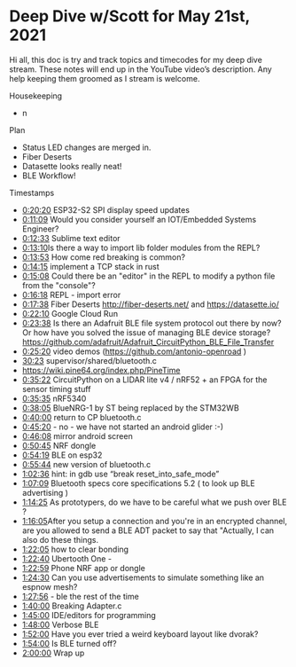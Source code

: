 # Deep Dive w/Scott for May 21st, 2021


Hi all, this doc is try and track topics and timecodes for my deep dive stream. These notes will end up in the YouTube video’s description. Any help keeping them groomed as I stream is welcome.


Housekeeping
* n


Plan
* Status LED changes are merged in.
* Fiber Deserts
* Datasette looks really neat!
* BLE Workflow!


Timestamps
* [0:20:20](https://www.youtube.com/watch?v=VIDEO_2021_05_21?t=1220) ESP32-S2 SPI display speed updates
* [0:11:09](https://www.youtube.com/watch?v=VIDEO_2021_05_21?t=669) Would you consider yourself an IOT/Embedded Systems Engineer?
* [0:12:33](https://www.youtube.com/watch?v=VIDEO_2021_05_21?t=753) Sublime text editor
* [0:13:10](https://www.youtube.com/watch?v=VIDEO_2021_05_21?t=790) ​Is there a way to import lib folder modules from the REPL?
* [0:13:53](https://www.youtube.com/watch?v=VIDEO_2021_05_21?t=833) How come red breaking is common?
* [0:14:15](https://www.youtube.com/watch?v=VIDEO_2021_05_21?t=855)  implement a TCP stack in rust
* [0:15:08](https://www.youtube.com/watch?v=VIDEO_2021_05_21?t=908) Could there be an "editor" in the REPL to modify a python file from the "console"?
* [0:16:18](https://www.youtube.com/watch?v=VIDEO_2021_05_21?t=978) REPL - import error
* [0:17:38](https://www.youtube.com/watch?v=VIDEO_2021_05_21?t=1058) Fiber Deserts http://fiber-deserts.net/  and https://datasette.io/
* [0:22:10](https://www.youtube.com/watch?v=VIDEO_2021_05_21?t=1330) Google Cloud Run
* [0:23:38](https://www.youtube.com/watch?v=VIDEO_2021_05_21?t=1418) Is there an Adafruit BLE file system protocol out there by now? Or how have you solved the issue of managing BLE device storage?
https://github.com/adafruit/Adafruit_CircuitPython_BLE_File_Transfer
* [0:25:20](https://www.youtube.com/watch?v=VIDEO_2021_05_21?t=1520) video demos (https://github.com/antonio-openroad )
* [30:23](https://www.youtube.com/watch?v=VIDEO_2021_05_21?t=1823)  supervisor/shared/bluetooth.c
* https://wiki.pine64.org/index.php/PineTime
* [0:35:22](https://www.youtube.com/watch?v=VIDEO_2021_05_21?t=2122) CircuitPython on a LIDAR lite v4 / nRF52 + an FPGA for the sensor timing stuff
* [0:35:35](https://www.youtube.com/watch?v=VIDEO_2021_05_21?t=2135) nRF5340
* [0:38:05](https://www.youtube.com/watch?v=VIDEO_2021_05_21?t=2285) BlueNRG-1 by ST being replaced by the STM32WB
* [0:40:00](https://www.youtube.com/watch?v=VIDEO_2021_05_21?t=2400) return to CP bluetooth.c
* [0:45:20](https://www.youtube.com/watch?v=VIDEO_2021_05_21?t=2720) - no - we have not started an android glider :-)
* [0:46:08](https://www.youtube.com/watch?v=VIDEO_2021_05_21?t=2768) mirror android screen
* [0:50:45](https://www.youtube.com/watch?v=VIDEO_2021_05_21?t=3045) NRF dongle
* [0:54:19](https://www.youtube.com/watch?v=VIDEO_2021_05_21?t=3259) BLE on esp32
* [0:55:44](https://www.youtube.com/watch?v=VIDEO_2021_05_21?t=3344) new version of bluetooth.c
* [1:02:36](https://www.youtube.com/watch?v=VIDEO_2021_05_21?t=3756) hint: in gdb use “break reset_into_safe_mode”
* [1:07:09](https://www.youtube.com/watch?v=VIDEO_2021_05_21?t=4029) Bluetooth specs  core specifications 5.2 ( to look up BLE advertising )
* [1:14:25](https://www.youtube.com/watch?v=VIDEO_2021_05_21?t=4465) As prototypers, do we have to be careful what we push over BLE ?
* [1:16:05](https://www.youtube.com/watch?v=VIDEO_2021_05_21?t=4565) ​After you setup a connection and you're in an encrypted channel, are you allowed to send a BLE ADT packet to say that "Actually, I can also do these things.
* [1:22:05](https://www.youtube.com/watch?v=VIDEO_2021_05_21?t=4925) how to clear bonding
* [1:22:40](https://www.youtube.com/watch?v=VIDEO_2021_05_21?t=4960) Ubertooth One -
* [1:22:59](https://www.youtube.com/watch?v=VIDEO_2021_05_21?t=4979) Phone NRF app or dongle
* [1:24:30](https://www.youtube.com/watch?v=VIDEO_2021_05_21?t=5070) Can you use advertisements to simulate something like an espnow mesh?
* [1:27:56](https://www.youtube.com/watch?v=VIDEO_2021_05_21?t=5276) -  ble the rest of the time
* [1:40:00](https://www.youtube.com/watch?v=VIDEO_2021_05_21?t=6000) Breaking Adapter.c
* [1:45:00](https://www.youtube.com/watch?v=VIDEO_2021_05_21?t=6300)  IDE/editors for programming
* [1:48:00](https://www.youtube.com/watch?v=VIDEO_2021_05_21?t=6480) Verbose BLE
* [1:52:00](https://www.youtube.com/watch?v=VIDEO_2021_05_21?t=6720) Have you ever tried a weird keyboard layout like dvorak?
* [1:54:00](https://www.youtube.com/watch?v=VIDEO_2021_05_21?t=6840) Is BLE turned off?
* [2:00:00](https://www.youtube.com/watch?v=VIDEO_2021_05_21?t=7200) Wrap up
